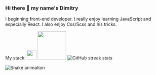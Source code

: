 ### Hi there 👋 my name's Dimitry

I beginning front-end developer. I really enjoy learning JavaScript and especially React. I also enjoy Css/Scss and his tricks.

My stack:
 <img width='30px' src="https://cdn.jsdelivr.net/gh/devicons/devicon/icons/react/react-original-wordmark.svg" />
  <img src='https://www.vectorlogo.zone/logos/reactjs/reactjs-ar21.svg' width='90px'/>
![GitHub streak stats](https://github-readme-streak-stats.herokuapp.com/?user=Dimitry-prog)  

![Snake animation](https://github.com/thepiyushmalhotra/thepiyushmalhotra/blob/output/github-contribution-grid-snake.svg)
